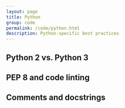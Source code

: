 ```yaml
---
layout: page
title: Python
group: code
permalink: /code/python.html
description: Python-specific best practices
---
```


## Python 2 vs. Python 3

## PEP 8 and code linting

## Comments and docstrings
